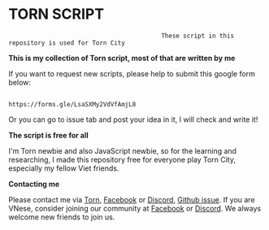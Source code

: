# TORN SCRIPT

                                              These script in this repository is used for Torn City
                                              
**This is my collection of Torn script, most of that are written by me**

If you want to request new scripts, please help to submit this google form below:

                                              https://forms.gle/LsaSXMy2VdVfAmjL8

Or you can go to issue tab and post your idea in it, I will check and write it!

**The script is free for all**

I'm Torn newbie and also JavaScript newbie, so for the learning and researching, I made this repository free for everyone play Torn City, especially my fellow Viet friends. 

**Contacting me**

Please contact me via [Torn](https://www.torn.com/profiles.php?XID=3029549), [Facebook](https://www.facebook.com/daochaunghia/) or [Discord](https://discordapp.com/users/201635234687614976), [Github issue](https://github.com/N-0-0-B-Coder/V.O.T.T/issues). 
If you are VNese, consider joining our community at [Facebook](https://www.facebook.com/groups/1071025759766956) or [Discord](https://discord.gg/3emVFjmQbv). We always welcome new friends to join us.
